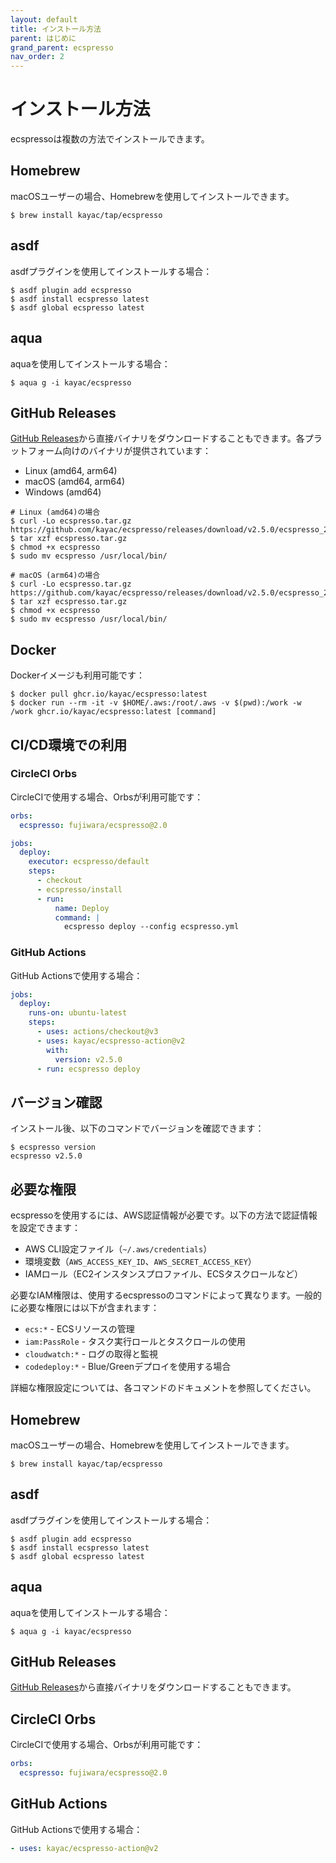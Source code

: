 ```yaml
---
layout: default
title: インストール方法
parent: はじめに
grand_parent: ecspresso
nav_order: 2
---
```


# インストール方法

ecspressoは複数の方法でインストールできます。

## Homebrew

macOSユーザーの場合、Homebrewを使用してインストールできます。

```console
$ brew install kayac/tap/ecspresso
```

## asdf

asdfプラグインを使用してインストールする場合：

```console
$ asdf plugin add ecspresso
$ asdf install ecspresso latest
$ asdf global ecspresso latest
```

## aqua

aquaを使用してインストールする場合：

```console
$ aqua g -i kayac/ecspresso
```

## GitHub Releases

[GitHub Releases](https://github.com/kayac/ecspresso/releases)から直接バイナリをダウンロードすることもできます。各プラットフォーム向けのバイナリが提供されています：

- Linux (amd64, arm64)
- macOS (amd64, arm64)
- Windows (amd64)

```console
# Linux (amd64)の場合
$ curl -Lo ecspresso.tar.gz https://github.com/kayac/ecspresso/releases/download/v2.5.0/ecspresso_2.5.0_linux_amd64.tar.gz
$ tar xzf ecspresso.tar.gz
$ chmod +x ecspresso
$ sudo mv ecspresso /usr/local/bin/

# macOS (arm64)の場合
$ curl -Lo ecspresso.tar.gz https://github.com/kayac/ecspresso/releases/download/v2.5.0/ecspresso_2.5.0_darwin_arm64.tar.gz
$ tar xzf ecspresso.tar.gz
$ chmod +x ecspresso
$ sudo mv ecspresso /usr/local/bin/
```

## Docker

Dockerイメージも利用可能です：

```console
$ docker pull ghcr.io/kayac/ecspresso:latest
$ docker run --rm -it -v $HOME/.aws:/root/.aws -v $(pwd):/work -w /work ghcr.io/kayac/ecspresso:latest [command]
```

## CI/CD環境での利用

### CircleCI Orbs

CircleCIで使用する場合、Orbsが利用可能です：

```yaml
orbs:
  ecspresso: fujiwara/ecspresso@2.0

jobs:
  deploy:
    executor: ecspresso/default
    steps:
      - checkout
      - ecspresso/install
      - run:
          name: Deploy
          command: |
            ecspresso deploy --config ecspresso.yml
```

### GitHub Actions

GitHub Actionsで使用する場合：

```yaml
jobs:
  deploy:
    runs-on: ubuntu-latest
    steps:
      - uses: actions/checkout@v3
      - uses: kayac/ecspresso-action@v2
        with:
          version: v2.5.0
      - run: ecspresso deploy
```

## バージョン確認

インストール後、以下のコマンドでバージョンを確認できます：

```console
$ ecspresso version
ecspresso v2.5.0
```

## 必要な権限

ecspressoを使用するには、AWS認証情報が必要です。以下の方法で認証情報を設定できます：

- AWS CLI設定ファイル（`~/.aws/credentials`）
- 環境変数（`AWS_ACCESS_KEY_ID`、`AWS_SECRET_ACCESS_KEY`）
- IAMロール（EC2インスタンスプロファイル、ECSタスクロールなど）

必要なIAM権限は、使用するecspressoのコマンドによって異なります。一般的に必要な権限には以下が含まれます：

- `ecs:*` - ECSリソースの管理
- `iam:PassRole` - タスク実行ロールとタスクロールの使用
- `cloudwatch:*` - ログの取得と監視
- `codedeploy:*` - Blue/Greenデプロイを使用する場合

詳細な権限設定については、各コマンドのドキュメントを参照してください。

## Homebrew

macOSユーザーの場合、Homebrewを使用してインストールできます。

```console
$ brew install kayac/tap/ecspresso
```

## asdf

asdfプラグインを使用してインストールする場合：

```console
$ asdf plugin add ecspresso
$ asdf install ecspresso latest
$ asdf global ecspresso latest
```

## aqua

aquaを使用してインストールする場合：

```console
$ aqua g -i kayac/ecspresso
```

## GitHub Releases

[GitHub Releases](https://github.com/kayac/ecspresso/releases)から直接バイナリをダウンロードすることもできます。

## CircleCI Orbs

CircleCIで使用する場合、Orbsが利用可能です：

```yaml
orbs:
  ecspresso: fujiwara/ecspresso@2.0
```

## GitHub Actions

GitHub Actionsで使用する場合：

```yaml
- uses: kayac/ecspresso-action@v2
```
